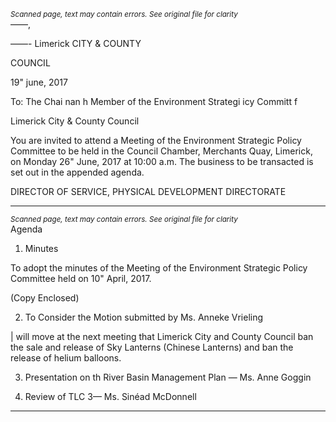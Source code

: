 *<small>Scanned page, text may contain errors. See original file for clarity</small>*  
——,

——-
Limerick
CITY & COUNTY

COUNCIL

19" june, 2017

To: The Chai nan h Member of the Environment Strategi icy Committ f

Limerick City & County Council

You are invited to attend a Meeting of the Environment Strategic Policy Committee to be
held in the Council Chamber, Merchants Quay, Limerick, on Monday 26" June, 2017 at
10:00 a.m. The business to be transacted is set out in the appended agenda.

DIRECTOR OF SERVICE,
PHYSICAL DEVELOPMENT DIRECTORATE

---
*<small>Scanned page, text may contain errors. See original file for clarity</small>*  
Agenda

1. Minutes

To adopt the minutes of the Meeting of the Environment Strategic Policy Committee
held on 10" April, 2017.

(Copy Enclosed)

2. To Consider the Motion submitted by Ms. Anneke Vrieling

| will move at the next meeting that Limerick City and County Council ban the sale and
release of Sky Lanterns (Chinese Lanterns) and ban the release of helium balloons.

3. Presentation on th River Basin Management Plan — Ms. Anne Goggin

4. Review of TLC 3— Ms. Sinéad McDonnell


---
